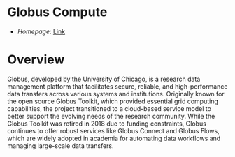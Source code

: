 # Globus Compute

- *Homepage*: [Link](https://www.globus.org/)

# Overview

​Globus, developed by the University of Chicago, is a research data management platform that facilitates secure, reliable, and high-performance data transfers across various systems and institutions. Originally known for the open source Globus Toolkit, which provided essential grid computing capabilities, the project transitioned to a cloud-based service model to better support the evolving needs of the research community. While the Globus Toolkit was retired in 2018 due to funding constraints, Globus continues to offer robust services like Globus Connect and Globus Flows, which are widely adopted in academia for automating data workflows and managing large-scale data transfers.
